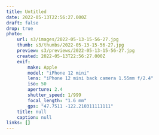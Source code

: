 ```yaml
---
title: Untitled
date: 2022-05-13T22:56:27.000Z
draft: false
drop: true
photo:
    url: s3/images/2022-05-13-15-56-27.jpg
    thumb: s3/thumbs/2022-05-13-15-56-27.jpg
    preview: s3/previews/2022-05-13-15-56-27.jpg
    created: 2022-05-13T22:56:27.000Z
    exif:
        make: Apple
        model: "iPhone 12 mini"
        lens: "iPhone 12 mini back camera 1.55mm f/2.4"
        iso: 50
        aperture: 2.4
        shutter_speed: 1/999
        focal_length: "1.6 mm"
        gps: "47.7511 -122.210311111111"
    title: null
    caption: null
links: []
---
```

